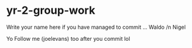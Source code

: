 # yr-2-group-work
Write your name here if you have managed to commit
...
Waldo
/n Nigel

Yo Follow me (joelevans) too after you commit lol